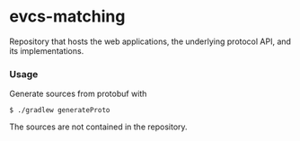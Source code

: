 # evcs-matching

Repository that hosts the web applications, the underlying protocol API, and its implementations.

### Usage

Generate sources from protobuf with

```shell
$ ./gradlew generateProto
```

The sources are not contained in the repository.
